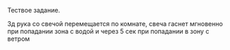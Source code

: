 Тествое задание.

3д рука со свечой перемещается по комнате, свеча гаснет мгновенно при попадании зона с водой и через 5 сек при попадании в зону с ветром
